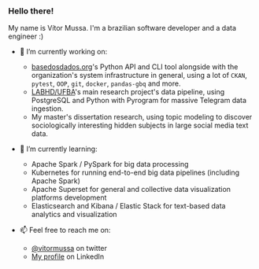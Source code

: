 ### Hello there!
My name is Vítor Mussa. I'm a brazilian software developer and a data engineer :)

- 🔭 I’m currently working on:
  - [basedosdados.org](https://basedosdados.org)'s Python API and CLI tool alongside with the organization's system infrastructure in general, using a lot of `CKAN`, `pytest`, `OOP`, `git`, `docker`, `pandas-gbq` and more.
  - [LABHD/UFBA](https://labhd.ufba.br)'s main research project's data pipeline, using PostgreSQL and Python with Pyrogram for massive Telegram data ingestion.
  - My master's dissertation research, using topic modeling to discover sociologically interesting hidden subjects in large social media text data.

- 🌱 I’m currently learning:
  - Apache Spark / PySpark for big data processing
  - Kubernetes for running end-to-end big data pipelines (including Apache Spark)
  - Apache Superset for general and collective data visualization platforms development
  - Elasticsearch and Kibana / Elastic Stack for text-based data analytics and visualization

- 📫 Feel free to reach me on:
  - [@vitormussa](https://twitter.com/vitormussa) on twitter
  - [My profile](https://www.linkedin.com/in/vmussa/) on LinkedIn

<!--
**vmussa/vmussa** is a ✨ _special_ ✨ repository because its `README.md` (this file) appears on your GitHub profile.

Here are some ideas to get you started:

- 🔭 I’m currently working on ...
- 🌱 I’m currently learning ...
- 👯 I’m looking to collaborate on ...
- 🤔 I’m looking for help with ...
- 💬 Ask me about ...
- 📫 How to reach me: ...
- 😄 Pronouns: ...
- ⚡ Fun fact: ...
-->
